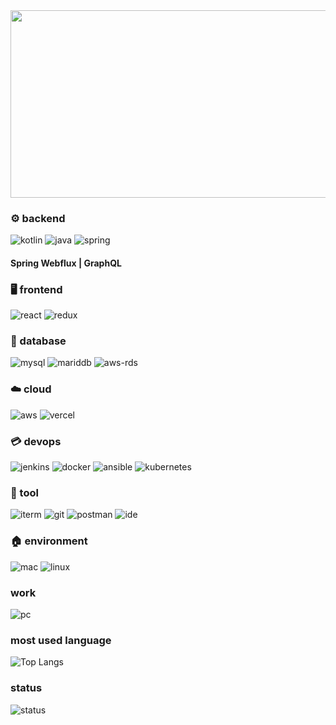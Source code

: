 

<a href="https://github.com/devxb/gitanimals">
<img
  src="https://render.gitanimals.org/farms/tokkaiiii"
  width="600"
  height="300"
/>
</a>
  
### ⚙️ backend
![kotlin](https://img.shields.io/badge/Kotlin-0095D5?&style=for-the-badge&logo=kotlin&logoColor=white)
![java](https://img.shields.io/badge/Java-ED8B00?style=for-the-badge&logo=openjdk&logoColor=white)
![spring](https://img.shields.io/badge/Spring-6DB33F?style=for-the-badge&logo=spring&logoColor=white)
#### Spring Webflux | GraphQL

### 🖥️ frontend
![react](https://img.shields.io/badge/React-20232A?style=for-the-badge&logo=react&logoColor=61DAFB)
![redux](https://img.shields.io/badge/Redux-593D88?style=for-the-badge&logo=redux&logoColor=white)

### 💾 database
![mysql](https://img.shields.io/badge/MySQL-00000F?style=for-the-badge&logo=mysql&logoColor=white)
![mariddb](https://img.shields.io/badge/MariaDB-003545?style=for-the-badge&logo=mariadb&logoColor=white)
![aws-rds](https://img.shields.io/badge/Amazon_AWS-232F3E?style=for-the-badge&logo=amazon-aws&logoColor=white)

### ☁️ cloud
![aws](https://img.shields.io/badge/Amazon_AWS-FF9900?style=for-the-badge&logo=amazonaws&logoColor=white)
![vercel](https://img.shields.io/badge/Vercel-000000?style=for-the-badge&logo=vercel&logoColor=white)

### 💳 devops
![jenkins](https://img.shields.io/badge/Jenkins-D24939?style=for-the-badge&logo=Jenkins&logoColor=white)
![docker](https://img.shields.io/badge/docker-%230db7ed.svg?style=for-the-badge&logo=docker&logoColor=white)
![ansible](https://img.shields.io/badge/ansible-%231A1918.svg?style=for-the-badge&logo=ansible&logoColor=white)
![kubernetes](https://img.shields.io/badge/kubernetes-%23326ce5.svg?style=for-the-badge&logo=kubernetes&logoColor=white)

### 🧰 tool
![iterm](https://img.shields.io/badge/iTerm2-000000?style=for-the-badge&logo=iterm2&logoColor=white)
![git](https://img.shields.io/badge/GIT-E44C30?style=for-the-badge&logo=git&logoColor=white)
![postman](https://img.shields.io/badge/Postman-FF6C37?style=for-the-badge&logo=postman&logoColor=white)
![ide](https://img.shields.io/badge/IntelliJ_IDEA-000000.svg?style=for-the-badge&logo=intellij-idea&logoColor=white)

### 🏠 environment
![mac](https://img.shields.io/badge/mac%20os-000000?style=for-the-badge&logo=apple&logoColor=white)
![linux](https://img.shields.io/badge/Linux-FCC624?style=for-the-badge&logo=linux&logoColor=black)

### work
![pc](https://img.shields.io/badge/Apple-MacBook_Pro_2021-99999?style=for-the-badge&logo=apple&logoColor=white)

### most used language 
![Top Langs](https://github-readme-stats.vercel.app/api/top-langs/?username=tokkaiiii)

### status
![status](https://github-readme-stats.vercel.app/api?username=tokkaiiii&theme=blue-green)
